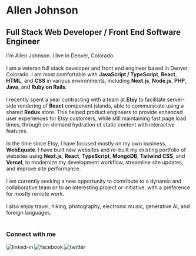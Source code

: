 # Allen Johnson
## Full Stack Web Developer / Front End Software Engineer
I'm Allen Johnson. I live in Denver, Colorado.
<br><br>
I am a veteran full stack developer and front end engineer based in Denver, Colorado. I am most comfortable with **JavaScript / TypeScript**, **React**, **HTML**, and **CSS** in various environments, including **Next.js**, **Node.js**, **PHP**, **Java**, and **Ruby on Rails**.
<br><br>
I recently spent a year contracting with a team at **Etsy** to facilitate server-side rendering of **React** component islands, able to communicate using a shared **Redux** store. This helped product engineers to provide enhanced user experiences for Etsy customers, while still maintaining fast page load times, through on-demand hydration of static content with interactive features.
<br><br>
In the time since Etsy, I have focused mostly on my own business, **WebEquate**. I have built new websites and re-built my existing portfolio of websites using **Next.js**, **React**, **TypeScript**, **MongoDB**, **Tailwind CSS**, and **Vercel**, to modernize my development workflow, streamline site updates, and improve site performance.
<br><br>
I am currently seeking a new opportunity to contribute to a dynamic and collaborative team or to an interesting project or initiative, with a preference for mostly remote work.
<br><br>
I also enjoy travel, hiking, photography, electronic music, generative AI, and foreign languages.
<br><br>
### Connect with me
<a href="https://www.linkedin.com/in/allenhjohnson">
  <img align="left" alt="linked-in" src="https://img.shields.io/badge/linkedin-%230077B5.svg?&style=for-the-badge&logo=linkedin&logoColor=white" /></a>
<a href="https://www.facebook.com/webequate/">
  <img align="left" alt="facebook" src="https://img.shields.io/badge/facebook-%231877F2.svg?&style=for-the-badge&logo=facebook&logoColor=white" /></a>
<a href="https://twitter.com/webequate">
  <img align="left" alt="twitter" src="https://img.shields.io/badge/twitter-%231DA1F2.svg?&style=for-the-badge&logo=twitter&logoColor=white" /></a>
<br>
<br>

